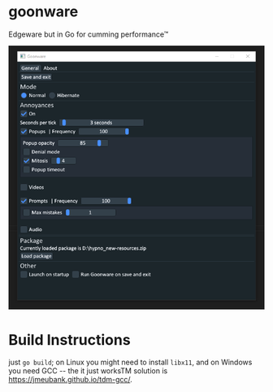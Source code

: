 # goonware

Edgeware but in Go for cumming performance™

![](.github/ui.png)

# Build Instructions

just `go build`; on Linux you might need to install `libx11`, and on Windows you need GCC --
the it just worksTM solution is https://jmeubank.github.io/tdm-gcc/.